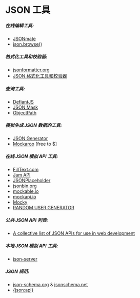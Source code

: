 # JSON 工具

##### 在线编辑工具:

* [JSONmate](http://jsonmate.com/)
* [json.browse()](https://jamstack.org/)

##### 格式化工具和校验器:

* [jsonformatter.org](http://jsonformatter.org/)
* [JSON 格式化工具和校验器](https://jsonformatter.curiousconcept.com/)

##### 查询工具:

* [DefiantJS](http://www.defiantjs.com/)
* [JSON Mask](https://github.com/nemtsov/json-mask)
* [ObjectPath](http://objectpath.org/) 

##### 模拟生成 JSON 数据的工具:

* [JSON Generator](http://www.json-generator.com/)
* [Mockaroo](https://www.mockaroo.com/) [free to $]

##### 在线 JSON 模拟 API 工具:

* [FillText.com](http://www.filltext.com/)
* [Jam API](https://www.jamapi.xyz/)
* [JSONPlaceholder](http://jsonplaceholder.typicode.com/)
* [jsonbin.org](https://jsonbin.org/)
* [mockable.io](https://www.mockable.io/)
* [mockapi.io](http://www.mockapi.io/)
* [Mocky](http://www.mocky.io/)
* [RANDOM USER GENERATOR](https://randomuser.me/)

##### 公共 JSON API 列表:

* [A collective list of JSON APIs for use in web development](https://github.com/toddmotto/public-apis)

##### 本地 JSON 模拟 API 工具:

* [json-server](https://github.com/typicode/json-server)

##### JSON 规范:

* [json-schema.org](http://json-schema.org/) & [jsonschema.net](http://jsonschema.net/)
* [{json:api}](http://jsonapi.org/)








































 






